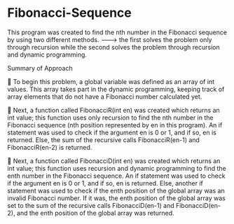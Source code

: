 # Fibonacci-Sequence
This program was created to find the nth number in the Fibonacci sequence by using two different methods.
---> the first solves the problem only through recursion while the second solves the problem through recursion and dynamic programming. 


Summary of Approach


 To begin this problem, a global variable was defined as an array of int values. This array takes part in the dynamic programming, keeping track of array elements that do not have a Fibonacci number calculated yet. 

 Next, a function called FibonacciR(int en) was created which returns an int value; this function uses only recursion to find the nth number in the Fibonacci sequence (nth position represented by en in this program). An if statement was used to check if the argument en is 0 or 1, and if so, en is returned. Else, the sum of the recursive calls FibonacciR(en-1) and FibonacciR(en-2) is returned. 

 Next, a function called FibonacciD(int en) was created which returns an int value; this function uses recursion and dynamic programming to find the enth number in the Fibonacci sequence. An if statement was used to check if the argument en is 0 or 1, and if so, en is returned. Else, another if statement was used to check if the enth position of the global array was an invalid Fibonacci number. If it was, the enth position of the global array was set to the sum of the recursive calls FibonacciD(en-1) and FibonacciD(en-2), and the enth position of the global array was returned. 
